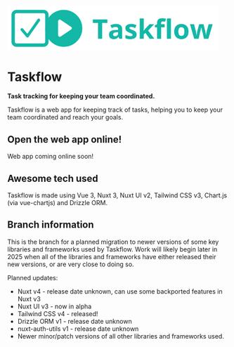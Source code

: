 <img src="logo-github.webp" alt="Taskflow logo" width="480px">

# Taskflow

**Task tracking for keeping your team coordinated.**

Taskflow is a web app for keeping track of tasks, helping you to keep your team coordinated and reach your goals.

## Open the web app online!

Web app coming online soon!

## Awesome tech used

Taskflow is made using Vue 3, Nuxt 3, Nuxt UI v2, Tailwind CSS v3, Chart.js (via vue-chartjs) and Drizzle ORM.

## Branch information

This is the branch for a planned migration to newer versions of some key libraries and frameworks used by Taskflow. Work will likely begin later in 2025 when all of the libraries and frameworks have either released their new versions, or are very close to doing so.

Planned updates:
- Nuxt v4 - release date unknown, can use some backported features in Nuxt v3
- Nuxt UI v3 - now in alpha
- Tailwind CSS v4 - released!
- Drizzle ORM v1 - release date unknown
- nuxt-auth-utils v1 - release date unknown
- Newer minor/patch versions of all other libraries and frameworks used.
